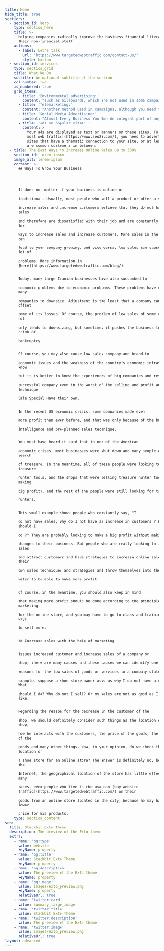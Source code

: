 ```yaml
---
title: Home
hide_title: true
sections:
  - section_id: hero
    type: section_hero
    title: >-
      Helping companies radically improve the business financial literacy of
      their non-financial staff
    actions:
      - label: Let's talk
        url: 'https://www.targetedwebtraffic.com/contact-us/'
        style: button
  - section_id: services
    type: section_grid
    title: What We Do
    subtitle: An optional subtitle of the section
    col_number: two
    is_numbered: true
    grid_items:
      - title: 'Environmental advertising:'
        content: "such as billboards, which are not used in some campaigns due to high costs.\_Of course, depending on the type of business, using this method does not apply to all campaigns.\n"
      - title: 'Telemarketing:'
        content: "Another method used in campaigns, although you need to know how to implement it to be able to use this low-cost method effectively.\_This advertising method is one of the direct methods of attracting potential customers.\_To be successful in telemarketing, you need to reach out to people who need the product or products directly, and make every phone call to your target customers.\_In this way, you will achieve better results with fewer contacts.\n"
      - title: 'Social Media Advertising:'
        content: "Almost Every Business You Own An integral part of any campaign is its [targeted social media Traffic](https://www.targetedwebtraffic.com/buy/buy-social-media-traffic-and-increase-social-traffic-to-your-site/).\_There are a lot of customers in cyberspace who\nare not yet aware of your existence.\_The informal space of virtual networks is a good opportunity to gradually attract these people.\_Of course, Instagram and then Telegram are now the first options to consider.\n"
      - title: 'Ads on popular sites: '
        content: >
          Your ads are displayed as text or banners on these sites. To [get the
          most web traffic](https://www.seo25.com/), you need to advertise on
          sites that have a thematic connection to your site, or at least there
          are common customers in between.
  - title: The Best Ways to Increase Online Sales up to 300%
    section_id: lorem-ipsum
    image_alt: lorem-ipsum
    content: >
      ## Ways To Grow Your Business




      It does not matter if your business is online or

      traditional. Usually, most people who sell a product or offer a service to

      increase sales and increase customers believe that they do not have good
      sales

      and therefore are dissatisfied with their job and are constantly looking
      for

      ways to increase sales and increase customers. More sales in the business
      can

      lead to your company growing, and vice versa, low sales can cause you a
      lot of

      problems. More information in
      [here](https://www.targetedwebtraffic.com/blog/).


      Today, many large Iranian businesses have also succumbed to

      economic problems due to economic problems. These problems have caused
      many

      companies to downsize. Adjustment is the least that a company can do to
      offset

      some of its losses. Of course, the problem of low sales of some companies,
      not

      only leads to downsizing, but sometimes it pushes the business to the
      brink of

      bankruptcy.


      Of course, you may also cause low sales company and brand to

      economic issues and the weakness of the country's economic infrastructure
      know

      but it is better to know the experiences of big companies and research, a

      successful company even in the worst of the selling and profit and
      technique

      Sale Special Have their own.


      In the recent US economic crisis, some companies made even

      more profit than ever before, and that was only because of the business

      intelligence and pre-planned sales technique.


      You must have heard it said that in one of the American

      economic crises, most businesses were shut down and many people went in
      search

      of treasure. In the meantime, all of these people were looking to buy
      treasure

      hunter tools, and the shops that were selling treasure hunter tools were
      making

      big profits, and the rest of the people were still looking for treasure

      hunters.


      This small example shows people who constantly say, "I

      do not have sales, why do I not have an increase in customers ? What
      should I

      do ?" They are probably looking to make a big profit without making any

      changes to their business. But people who are really looking to increase
      sales

      and attract customers and have strategies to increase online sales, have
      their

      own sales techniques and strategies and throw themselves into the fire and

      water to be able to make more profit.


      Of course, in the meantime, you should also keep in mind

      that making more profit should be done according to the principles of
      marketing

      for the online store, and you may have to go to class and training to find
      ways

      to sell more. 


      ## Increase sales with the help of marketing 


      Issues increased customer and increase sales of a company or

      shop, there are many causes and these causes we can identify one or more

      reasons for the low sales of goods or services to a company statement. For

      example, suppose a shoe store owner asks us why I do not have a customer.
      What

      should I do? Why do not I sell? Or my sales are not as good as I would
      like.


      Regarding the reason for the decrease in the customer of the

      shop, we should definitely consider such things as the location of the
      shop,

      how he interacts with the customers, the price of the goods, the quality
      of the

      goods and many other things. Now, in your opinion, do we check the
      location of

      a shoe store for an online store? The answer is definitely no, because on
      the

      Internet, the geographical location of the store has little effect, and in
      many

      cases, even people who live in the USA can [buy website
      traffic](https://www.targetedwebtraffic.com/) on their

      goods from an online store located in the city, because he may have a
      lower

      price for his products. 
    type: section_content
seo:
  title: Stackbit Exto Theme
  description: The preview of the Exto theme
  extra:
    - name: 'og:type'
      value: website
      keyName: property
    - name: 'og:title'
      value: Stackbit Exto Theme
      keyName: property
    - name: 'og:description'
      value: The preview of the Exto theme
      keyName: property
    - name: 'og:image'
      value: images/exto_preview.png
      keyName: property
      relativeUrl: true
    - name: 'twitter:card'
      value: summary_large_image
    - name: 'twitter:title'
      value: Stackbit Exto Theme
    - name: 'twitter:description'
      value: The preview of the Exto theme
    - name: 'twitter:image'
      value: images/exto_preview.png
      relativeUrl: true
layout: advanced
---
```

